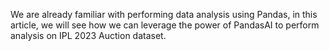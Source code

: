 We are already familiar with performing data analysis using Pandas, in this article, we will see how we can leverage the power of PandasAI to perform analysis on IPL 2023 Auction dataset.
